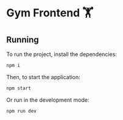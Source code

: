 # Gym Frontend 🏋️

## Running

To run the project, install the dependencies:

```bash
npm i
```

Then, to start the application:

```bash
npm start
```

Or run in the development mode:

```bash
npm run dev
```
